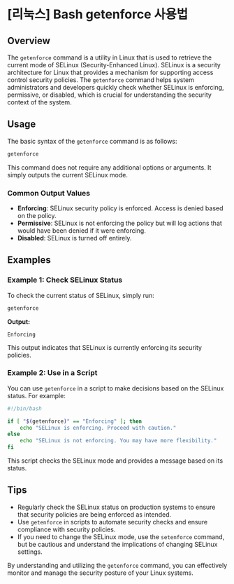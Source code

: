# [리눅스] Bash getenforce 사용법

## Overview
The `getenforce` command is a utility in Linux that is used to retrieve the current mode of SELinux (Security-Enhanced Linux). SELinux is a security architecture for Linux that provides a mechanism for supporting access control security policies. The `getenforce` command helps system administrators and developers quickly check whether SELinux is enforcing, permissive, or disabled, which is crucial for understanding the security context of the system.

## Usage
The basic syntax of the `getenforce` command is as follows:

```bash
getenforce
```

This command does not require any additional options or arguments. It simply outputs the current SELinux mode.

### Common Output Values
- **Enforcing**: SELinux security policy is enforced. Access is denied based on the policy.
- **Permissive**: SELinux is not enforcing the policy but will log actions that would have been denied if it were enforcing.
- **Disabled**: SELinux is turned off entirely.

## Examples

### Example 1: Check SELinux Status
To check the current status of SELinux, simply run:

```bash
getenforce
```

**Output:**
```
Enforcing
```

This output indicates that SELinux is currently enforcing its security policies.

### Example 2: Use in a Script
You can use `getenforce` in a script to make decisions based on the SELinux status. For example:

```bash
#!/bin/bash

if [ "$(getenforce)" == "Enforcing" ]; then
    echo "SELinux is enforcing. Proceed with caution."
else
    echo "SELinux is not enforcing. You may have more flexibility."
fi
```

This script checks the SELinux mode and provides a message based on its status.

## Tips
- Regularly check the SELinux status on production systems to ensure that security policies are being enforced as intended.
- Use `getenforce` in scripts to automate security checks and ensure compliance with security policies.
- If you need to change the SELinux mode, use the `setenforce` command, but be cautious and understand the implications of changing SELinux settings.

By understanding and utilizing the `getenforce` command, you can effectively monitor and manage the security posture of your Linux systems.